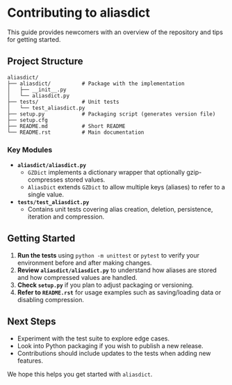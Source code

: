 # Contributing to aliasdict

This guide provides newcomers with an overview of the repository and tips for getting started.

## Project Structure

```
aliasdict/
├── aliasdict/          # Package with the implementation
│   ├── __init__.py
│   └── aliasdict.py
├── tests/              # Unit tests
│   └── test_aliasdict.py
├── setup.py            # Packaging script (generates version file)
├── setup.cfg
├── README.md           # Short README
└── README.rst          # Main documentation
```

### Key Modules

- **`aliasdict/aliasdict.py`**
  - `GZDict` implements a dictionary wrapper that optionally gzip-compresses
    stored values.
  - `AliasDict` extends `GZDict` to allow multiple keys (aliases) to refer to
    a single value.
- **`tests/test_aliasdict.py`**
  - Contains unit tests covering alias creation, deletion, persistence,
    iteration and compression.

## Getting Started

1. **Run the tests** using `python -m unittest` or `pytest` to verify your
   environment before and after making changes.
2. **Review `aliasdict/aliasdict.py`** to understand how aliases are stored and
   how compressed values are handled.
3. **Check `setup.py`** if you plan to adjust packaging or versioning.
4. **Refer to `README.rst`** for usage examples such as saving/loading data or
   disabling compression.

## Next Steps

- Experiment with the test suite to explore edge cases.
- Look into Python packaging if you wish to publish a new release.
- Contributions should include updates to the tests when adding new features.

We hope this helps you get started with `aliasdict`.
